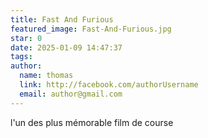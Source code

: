 ```yaml
---
title: Fast And Furious
featured_image: Fast-And-Furious.jpg
star: 0
date: 2025-01-09 14:47:37
tags:
author:
  name: thomas
  link: http://facebook.com/authorUsername
  email: author@gmail.com
---
```

l'un des plus mémorable film de course 